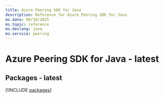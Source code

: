 ```yaml
---
title: Azure Peering SDK for Java
description: Reference for Azure Peering SDK for Java
ms.date: 09/18/2025
ms.topic: reference
ms.devlang: java
ms.service: peering
---
```

# Azure Peering SDK for Java - latest
## Packages - latest
[!INCLUDE [packages](peering-index.md)]